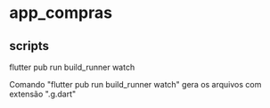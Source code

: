 # app_compras

## scripts

flutter pub run build_runner watch

Comando "flutter pub run build_runner watch" gera os arquivos com extensão ".g.dart"
